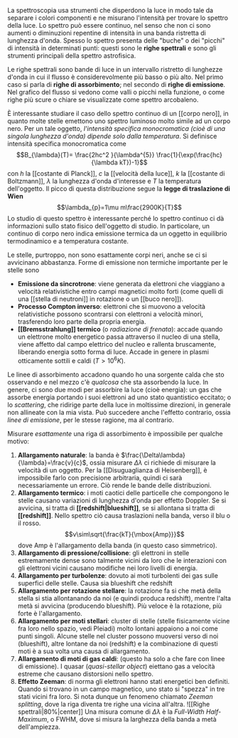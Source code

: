La spettroscopia usa strumenti che disperdono la luce in modo tale da separare i colori componenti e ne misurano l'intensità per trovare lo spettro della luce. Lo spettro può essere continuo, nel senso che non ci sono aumenti o diminuzioni repentine di intensità in una banda ristretta di lunghezza d'onda. Spesso lo spettro presenta delle "buche" o dei "picchi" di intensità in determinati punti: questi sono le **righe spettrali** e sono gli strumenti principali della spettro astrofisica.

Le righe spettrali sono bande di luce in un intervallo ristretto di lunghezze d'onda in cui il flusso è considerevolmente più basso o più alto. Nel primo caso si parla di **righe di assorbimento**; nel secondo di **righe di emissione**. Nel grafico del flusso si vedono come valli o picchi nella funzione, o come righe più scure o chiare se visualizzate come spettro arcobaleno.

È interessante studiare il caso dello spettro continuo di un [[corpo nero]], in quanto molte stelle emettono uno spettro luminoso molto simile ad un corpo nero. Per un tale oggetto, *l'intensità specifica monocromatica (cioè di una singola lunghezza d'onda) dipende solo dalla temperatura*. Si definisce intensità specifica monocromatica come
$$B_{\lambda}(T)= \frac{2hc^2
}{\lambda^{5}} \frac{1}{\exp(\frac{hc}{\lambda kT})-1}$$
con $h$ la [[costante di Planck]], $c$ la [[velocità della luce]], $k$ la [[costante di Boltzmann]], $\lambda$ la lunghezza d'onda d'interesse e $T$ la temperatura dell'oggetto. Il picco di questa distribuzione segue la **legge di traslazione di Wien**
$$\lambda_{p}=1\mu m\frac{2900K}{T}$$
Lo studio di questo spettro è interessante perché lo spettro continuo ci dà informazioni sullo stato fisico dell'oggetto di studio. In particolare, un continuo di corpo nero indica emissione termica da un oggetto in equilibrio termodinamico e a temperatura costante.

Le stelle, purtroppo, non sono esattamente corpi neri, anche se ci si avvicinano abbastanza. Forme di emissione non termiche importante per le stelle sono
- **Emissione da sincrotrone**: viene generata da elettroni che viaggiano a velocità relativistiche entro campi magnetici molto forti (come quelli di una [[stella di neutroni]] in rotazione o un [[buco nero]]).
- **Processo Compton inverso**: elettroni che si muovono a velocità relativistiche possono scontrarsi con elettroni a velocità minori, trasferendo loro parte della propria energia.
- **[[Bremsstrahlung]] termico** (o *radiazione di frenata*): accade quando un elettrone molto energetico passa attraverso il nucleo di una stella, viene affetto dal campo elettrico del nucleo e rallenta bruscamente, liberando energia sotto forma di luce. Accade in genere in plasmi otticamente sottili e caldi ($T>10^{6}K$).

Le linee di assorbimento accadono quando ho una sorgente calda che sto osservando e nel mezzo c'è *qualcosa* che sta assorbendo la luce. In genere, ci sono due modi per assorbire la luce (cioè energia): un gas che assorbe energia portando i suoi elettroni ad uno stato quantistico eccitato; o lo *scattering*, che ridirige parte della luce in moltissime direzioni, in generale non allineate con la mia vista.
Può succedere anche l'effetto contrario, ossia *linee di emissione*, per le stesse ragione, ma al contrario.

Misurare *esattamente* una riga di assorbimento è impossibile per qualche motivo:
1. **Allargamento naturale**: la banda è $\frac{\Delta\lambda}{\lambda}=\frac{v}{c}$, ossia misurare $\Delta\lambda$ ci richiede di misurare la velocità di un oggetto. Per la [[Disuguaglianza di Heisenberg]], è impossibile farlo con precisione arbitraria, quindi ci sarà necessariamente un errore. Ciò rende le bande delle distribuzioni.
2. **Allargamento termico**: i moti caotici delle particelle che compongono le stelle causano variazioni di lunghezza d'onda per effetto Doppler. Se si avvicina, si tratta di **[[redshift|blueshift]]**, se si allontana si tratta di **[[redshift]]**. Nello spettro ciò causa traslazioni nella banda, verso il blu o il rosso. $$v\sim\sqrt{\frac{kT}{\mbox{Amp}}}$$dove Amp è l'allargamento della banda (in questo caso simmetrico).
3. **Allargamento di pressione/collisione**: gli elettroni in stelle estremamente dense sono talmente vicini da loro che le interazioni con gli elettroni vicini causano modifiche nei loro livelli di energia.
4. **Allargamento per turbolenze**: dovuto ai moti turbolenti dei gas sulle superfici delle stelle. Causa sia blueshift che redshift
5. **Allargamento per rotazione stellare**: la rotazione fa si che metà della stella si stia allontanando da noi (e quindi produca redshift), mentre l'alta metà si avvicina (producendo blueshift). Più veloce è la rotazione, più forte è l'allargamento.
6. **Allargamento per moti stellari**: cluster di stelle (stelle fisicamente vicine fra loro nello spazio, vedi Pleiadi) molto lontani appaiono a noi come punti singoli. Alcune stelle nel cluster possono muoversi verso di noi (blueshift), altre lontane da noi (redshift) e la combinazione di questi moti è a sua volta una causa di allargamento.
7. **Allargamento di moti di gas caldi**: (questo ha solo a che fare con linee di emissione). I quasar (*quasi-stellar object*) eiettano gas a velocità estreme che causano distorsioni nello spettro.
8. **Effetto Zeeman**: di norma gli elettroni hanno stati energetici ben definiti. Quando si trovano in un campo magnetico, uno stato si "spezza" in tre stati vicini fra loro. Si nota dunque un fenomeno chiamato *Zeeman splitting*, dove la riga diventa tre righe una vicina all'altra.
![[Righe spettrali|80%|center]]
Una misura comune di $\Delta\lambda$ è la *Full-Width Half-Maximum*, o FWHM, dove si misura la larghezza della banda a metà dell'ampiezza.